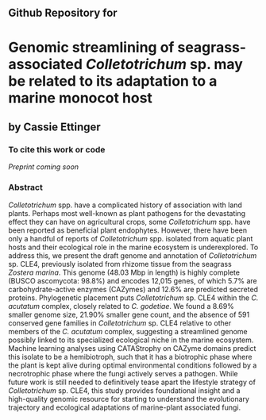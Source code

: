 ## Github Repository for
#   Genomic streamlining of seagrass-associated <i>Colletotrichum</i> sp. may be related to its adaptation to a marine monocot host 
 
## by Cassie Ettinger

### To cite this work or code

<i> Preprint coming soon </i>

### Abstract

<i> Colletotrichum </i> spp. have a complicated history of association with land plants. Perhaps most well-known as plant pathogens for the devastating effect they can have on agricultural crops, some <i> Colletotrichum </i>  spp. have been reported as beneficial plant endophytes. However, there have been only a handful of reports of <i> Colletotrichum </i>  spp. isolated from aquatic plant hosts and their ecological role in the marine ecosystem is underexplored. To address this, we present the draft genome and annotation of <i> Colletotrichum </i>sp. CLE4, previously isolated from rhizome tissue from the seagrass <i>Zostera marina</i>. This genome (48.03 Mbp in length) is highly complete (BUSCO ascomycota: 98.8%) and encodes 12,015 genes, of which 5.7% are carbohydrate-active enzymes (CAZymes) and 12.6% are predicted secreted proteins. Phylogenetic placement puts <i> Colletotrichum </i> sp. CLE4 within the<i> C. acutatum </i>complex, closely related to<i> C. godetiae</i>. We found a 8.69% smaller genome size, 21.90% smaller gene count, and the absence of 591 conserved gene families in <i> Colletotrichum </i> sp. CLE4 relative to other members of the <i>C. acutatum </i>complex, suggesting a streamlined genome possibly linked to its specialized ecological niche in the marine ecosystem. Machine learning analyses using CATAStrophy on CAZyme domains predict this isolate to be a hemibiotroph, such that it has a biotrophic phase where the plant is kept alive during optimal environmental conditions followed by a necrotrophic phase where the fungi actively serves a pathogen. While future work is still needed to definitively tease apart the lifestyle strategy of <i>Colletotrichum </i>sp. CLE4, this study provides foundational insight and a high-quality genomic resource for starting to understand the evolutionary trajectory and ecological adaptations of marine-plant associated fungi. 


 

